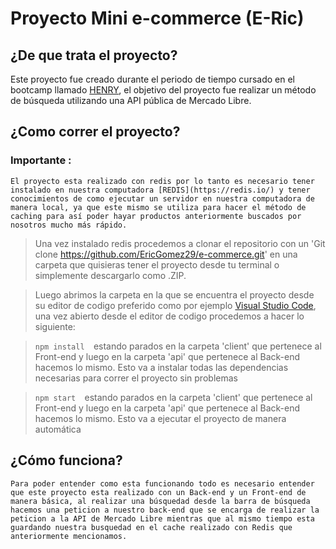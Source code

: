 # Proyecto Mini e-commerce (E-Ric)

## ¿De que trata el proyecto?

Este proyecto fue creado durante el periodo de tiempo cursado en el bootcamp llamado [HENRY](https://soyhenry.com/), el objetivo del proyecto fue realizar un método de búsqueda utilizando una API pública de Mercado Libre.


## ¿Como correr el proyecto?

### Importante :
```
El proyecto esta realizado con redis por lo tanto es necesario tener instalado en nuestra computadora [REDIS](https://redis.io/) y tener conocimientos de como ejecutar un servidor en nuestra computadora de manera local, ya que este mismo se utiliza para hacer el método de caching para así poder hayar productos anteriormente buscados por nosotros mucho más rápido.
```

>Una vez instalado redis procedemos a clonar el repositorio con un 'Git clone https://github.com/EricGomez29/e-commerce.git' en una carpeta que quisieras tener el proyecto desde tu terminal o simplemente descargarlo como .ZIP.

>Luego abrimos la carpeta en la que se encuentra el proyecto desde su editor de codigo preferido como por ejemplo [Visual Studio Code](https://code.visualstudio.com/), una vez abierto desde el editor de codigo procedemos a hacer lo siguiente: 

> ```npm install  ```estando parados en la carpeta 'client' que pertenece al Front-end y luego en la carpeta 'api' que pertenece al Back-end hacemos lo mismo. Esto va a instalar todas las dependencias necesarias para correr el proyecto sin problemas

> ```npm start  ```estando parados en la carpeta 'client' que pertenece al Front-end y luego en la carpeta 'api' que pertenece al Back-end hacemos lo mismo. Esto va a ejecutar el proyecto de manera automática

## ¿Cómo funciona?

```
Para poder entender como esta funcionando todo es necesario entender que este proyecto esta realizado con un Back-end y un Front-end de manera básica, al realizar una búsquedad desde la barra de búsqueda hacemos una peticion a nuestro back-end que se encarga de realizar la peticion a la API de Mercado Libre mientras que al mismo tiempo esta guardando nuestra busquedad en el cache realizado con Redis que anteriormente mencionamos.
```
